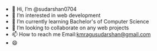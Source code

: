 - 👋 Hi, I’m @sudarshan0704
- 👀 I’m interested in web development
- 🌱 I’m currently learning Bachelor's of Computer Science
- 💞️ I’m looking to collaborate on any web projects
- 📫 How to reach me Email:kmragusudarshan@gmail.com
- 😄 

<!---
sudarshan0704/sudarshan0704 is a ✨ special ✨ repository because its `README.md` (this file) appears on your GitHub profile.
You can click the Preview link to take a look at your changes.
--->
